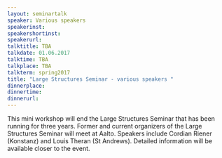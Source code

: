 ```yaml
---
layout: seminartalk
speaker: Various speakers
speakerinst: 
speakershortinst: 
speakerurl: 
talktitle: TBA
talkdate: 01.06.2017
talktime: TBA
talkplace: TBA
talkterm: spring2017
title: "Large Structures Seminar - various speakers "
dinnerplace: 
dinnertime: 
dinnerurl: 
---
```

This mini workshop will end the Large Structures Seminar that has been running for three years. Former and current organizers of the Large Structures Seminar will meet at Aalto. Speakers include Cordian Riener (Konstanz) and Louis Theran (St Andrews). Detailed information will be available closer to the event.
